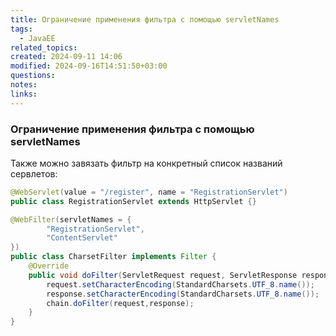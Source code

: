 ```yaml
---
title: Ограничение применения фильтра с помощью servletNames
tags:
  - JavaEE
related_topics: 
created: 2024-09-11 14:06
modified: 2024-09-16T14:51:50+03:00
questions: 
notes: 
links: 
---
```


### Ограничение применения фильтра с помощью servletNames

Также можно завязать фильтр на конкретный список названий сервлетов:

```Java
@WebServlet(value = "/register", name = "RegistrationServlet")
public class RegistrationServlet extends HttpServlet {}
```

```Java
@WebFilter(servletNames = {
        "RegistrationServlet",
        "ContentServlet"
})
public class CharsetFilter implements Filter {
    @Override
    public void doFilter(ServletRequest request, ServletResponse response, FilterChain chain) throws IOException, ServletException {
        request.setCharacterEncoding(StandardCharsets.UTF_8.name());
        response.setCharacterEncoding(StandardCharsets.UTF_8.name());
        chain.doFilter(request,response);
    }
}
```
